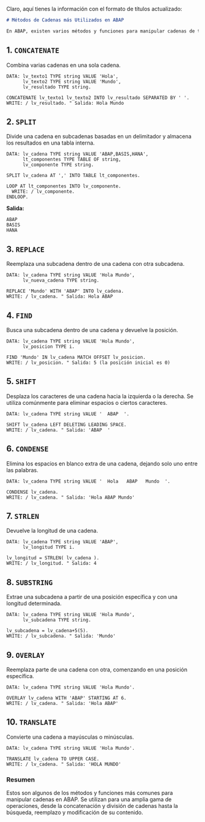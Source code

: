 Claro, aquí tienes la información con el formato de títulos actualizado:

```markdown
# Métodos de Cadenas más Utilizados en ABAP

En ABAP, existen varios métodos y funciones para manipular cadenas de texto (strings). A continuación, te presento algunos de los métodos de cadenas más utilizados en ABAP:
```
## 1. `CONCATENATE`
Combina varias cadenas en una sola cadena.

```abap
DATA: lv_texto1 TYPE string VALUE 'Hola',
      lv_texto2 TYPE string VALUE 'Mundo',
      lv_resultado TYPE string.

CONCATENATE lv_texto1 lv_texto2 INTO lv_resultado SEPARATED BY ' '.
WRITE: / lv_resultado. " Salida: Hola Mundo
```

## 2. `SPLIT`
Divide una cadena en subcadenas basadas en un delimitador y almacena los resultados en una tabla interna.

```abap
DATA: lv_cadena TYPE string VALUE 'ABAP,BASIS,HANA',
      lt_componentes TYPE TABLE OF string,
      lv_componente TYPE string.

SPLIT lv_cadena AT ',' INTO TABLE lt_componentes.

LOOP AT lt_componentes INTO lv_componente.
  WRITE: / lv_componente. 
ENDLOOP.
```

**Salida:**
```
ABAP
BASIS
HANA
```

## 3. `REPLACE`
Reemplaza una subcadena dentro de una cadena con otra subcadena.

```abap
DATA: lv_cadena TYPE string VALUE 'Hola Mundo',
      lv_nueva_cadena TYPE string.

REPLACE 'Mundo' WITH 'ABAP' INTO lv_cadena.
WRITE: / lv_cadena. " Salida: Hola ABAP
```

## 4. `FIND`
Busca una subcadena dentro de una cadena y devuelve la posición.

```abap
DATA: lv_cadena TYPE string VALUE 'Hola Mundo',
      lv_posicion TYPE i.

FIND 'Mundo' IN lv_cadena MATCH OFFSET lv_posicion.
WRITE: / lv_posicion. " Salida: 5 (la posición inicial es 0)
```

## 5. `SHIFT`
Desplaza los caracteres de una cadena hacia la izquierda o la derecha. Se utiliza comúnmente para eliminar espacios o ciertos caracteres.

```abap
DATA: lv_cadena TYPE string VALUE '  ABAP  '.

SHIFT lv_cadena LEFT DELETING LEADING SPACE.
WRITE: / lv_cadena. " Salida: 'ABAP  '
```

## 6. `CONDENSE`
Elimina los espacios en blanco extra de una cadena, dejando solo uno entre las palabras.

```abap
DATA: lv_cadena TYPE string VALUE '  Hola   ABAP   Mundo  '.

CONDENSE lv_cadena.
WRITE: / lv_cadena. " Salida: 'Hola ABAP Mundo'
```

## 7. `STRLEN`
Devuelve la longitud de una cadena.

```abap
DATA: lv_cadena TYPE string VALUE 'ABAP',
      lv_longitud TYPE i.

lv_longitud = STRLEN( lv_cadena ).
WRITE: / lv_longitud. " Salida: 4
```

## 8. `SUBSTRING`
Extrae una subcadena a partir de una posición específica y con una longitud determinada.

```abap
DATA: lv_cadena TYPE string VALUE 'Hola Mundo',
      lv_subcadena TYPE string.

lv_subcadena = lv_cadena+5(5).
WRITE: / lv_subcadena. " Salida: 'Mundo'
```

## 9. `OVERLAY`
Reemplaza parte de una cadena con otra, comenzando en una posición específica.

```abap
DATA: lv_cadena TYPE string VALUE 'Hola Mundo'.

OVERLAY lv_cadena WITH 'ABAP' STARTING AT 6.
WRITE: / lv_cadena. " Salida: 'Hola ABAP'
```

## 10. `TRANSLATE`
Convierte una cadena a mayúsculas o minúsculas.

```abap
DATA: lv_cadena TYPE string VALUE 'Hola Mundo'.

TRANSLATE lv_cadena TO UPPER CASE.
WRITE: / lv_cadena. " Salida: 'HOLA MUNDO'
```

### Resumen
Estos son algunos de los métodos y funciones más comunes para manipular cadenas en ABAP. Se utilizan para una amplia gama de operaciones, desde la concatenación y división de cadenas hasta la búsqueda, reemplazo y modificación de su contenido.
```
